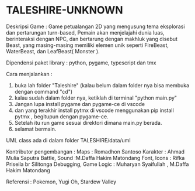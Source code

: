 # TALESHIRE-UNKNOWN

Deskripsi Game : Game petualangan 2D yang mengusung tema eksplorasi dan pertarungan turn-based, Pemain akan menjelajahi dunia luas, berinteraksi dengan NPC, dan bertarung dengan makhluk yang disebut Beast, yang masing-masing memiliki elemen unik seperti FireBeast, WaterBeast, dan LeafBeast( Monster ).

Dipendensi paket library : python, pygame, typescript dan tmx

Cara menjalankan : 
1. buka lah folder "Taleshire" (kalau belum dalam folder nya bisa membuka dengan command "cd")
2. kalau sudah dalam folder nya, ketiklah di terminal "python main.py"
3. Jangan lupa install pygame dan pygame-ce di vscode
4. dan yang terakhir install pytmx di vscode menggunakan pip install pytmx , begitupun dengan pygame-ce.
5. Setelah itu run game sesuai direktori dimana main.py berada.
6. selamat bermain.

UML class ada di dalam folder TALESHIRE/data/uml

Kontributor pengembangan :
Maps : Romadhon Santoso
Karakter : Ahmad Mulia Saputra
Battle, Sound :M.Daffa Hakim Matondang
Font, Icons : Rifka Priseila br Silitonga
Debugging, Game Logic : Muharyan Syaifullah , M.Daffa Hakim Matondang

Referensi : Pokemon, Yugi Oh, Stardew Valley
